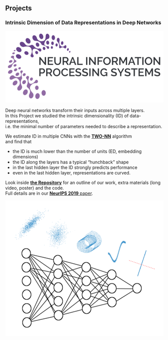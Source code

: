 
## Projects


### Intrinsic Dimension of Data Representations in Deep Networks

<img src="/figs/intrinsic_dimension/nips_logo.png" alt="Drawing" style="width: 600px;"/>

Deep neural networks transform their inputs across multiple layers.<br/>
In this Project we studied the intrinsic dimensionality (ID) of data-representations,<br/>
i.e. the minimal number of parameters needed to describe a representation.<br/>

We estimate ID in multiple CNNs with the [**TWO-NN**](https://www.nature.com/articles/s41598-017-11873-y) algorithm<br/>
and find that<br/>

- the ID is much lower than the number of units (ED, embedding dimensions)
- the ID along the layers has a typical “hunchback” shape
- in the last hidden layer the ID strongly predicts performance
- even in the last hidden layer, representations are curved.

Look inside [**the Repository**](https://github.com/ansuini/IntrinsicDimDeep) for an outline of our work, extra materials (long video, poster) and the code.<br/> 
Full details are in our [**NeurIPS 2019** paper](https://arxiv.org/abs/1905.12784).

<img src="/figs/intrinsic_dimension/wrap_up_no_letters.png" alt="Drawing" style="width: 600px;"/>

